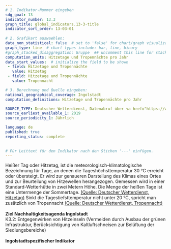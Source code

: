 ```yaml
---
# 1. Indikator-Nummer eingeben 
sdg_goal: 13 
indicator_number: 13.3
graph_title: global_indicators.13-3-title
indicator_sort_order: 13-03-01
 
# 2. Grafikart auswaehlen: 
data_non_statistical: false  # set to 'false' for chart/graph visualization 
graph_type: line  # chart types include: bar, line, binary 
#graph_stacked_disaggregation: Gruppe  ## uncomment this line for stacked bars. eplace 'Geschlecht' with the field of aggregation. 
computation_units: Hitzetage und Tropennächte pro Jahr
data_start_values:  # initialize the field to be shown  
 - field: Hitzetage und Tropennächte 
   value: Hitzetag 
 - field: Hitzetage und Tropennächte 
   value: Tropennacht

# 3. Berechnung und Quelle eingeben: 
national_geographical_coverage: Ingolstadt 
computation_definitions: Hitzetage und Tropennächte pro Jahr

SOURCE_TYPE: Deutscher Wetterdienst, Datenabruf über <a href="https://www.wetterkontor.de/wetter-rueckblick/monats-und-jahreswerte.asp?id=91">WetterKontor GmbH</a>  # data source  
source_earliest_available_1: 2019
source_periodicity_1: Jährlich

language: de   
published: true 
reporting_status: complete
 
 
# Für Leittext für den Indikator nach den Stichen '---' einfügen. 
---
```

Heißer Tag oder Hitzetag, ist die meteorologisch-klimatologische Bezeichnung für Tage, an denen die Tageshöchsttemperatur 30 °C erreicht oder übersteigt. Er wird zur genaueren Darstellung des Klimas eines Ortes und zur Beurteilung von Hitzewellen herangezogen. Gemessen wird in einer Standard-Wetterhütte in zwei Metern Höhe. Die Menge der heißen Tage ist eine Untermenge der Sommertage. <a href="https://www.dwd.de/DE/service/lexikon/Functions/glossar.html?lv3=101162&lv2=101094">(Quelle: Deutscher Wetterdienst, Hitzetag)</a> Sinkt die Tagestiefsttemperatur nicht unter 20 °C, spricht man zusätzlich von Tropennacht <a href="https://www.dwd.de/DE/service/lexikon/Functions/glossar.html?nn=103346&lv2=102672&lv3=102802">(Quelle: Deutscher Wetterdienst, Tropennacht)</a> <br>
<br>
<b>Ziel Nachhaltigkeitsagenda Ingolstadt</b><br>
K3.2: Entgegenwirken von Hitzeinseln (Vermeiden durch Ausbau der grünen Infrastruktur, Berücksichtigung von Kaltluftschneisen zur Belüftung der Siedlungsbereiche)<br>
<br>
<b>Ingolstadtspezifischer Indikator</b>
